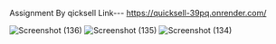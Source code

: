 Assignment By qicksell
Link--- https://quicksell-39pq.onrender.com/

![Screenshot (136)](https://github.com/user-attachments/assets/f33858f6-a4c3-447d-bcbc-c903a50a4b2f)
![Screenshot (135)](https://github.com/user-attachments/assets/97020bb3-4350-47fa-be15-d0edc85519be)
![Screenshot (134)](https://github.com/user-attachments/assets/55dc700c-6176-46ed-8fd1-19508c0aa7c9)

